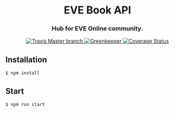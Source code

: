 <h1 align="center">
  EVE Book API
</h1>

<h3 align="center">Hub for EVE Online community.</h3>

<div align="center">
  <a target="_blank" href="https://travis-ci.org/evebook/api/">
    <img src="https://travis-ci.org/evebook/api.svg?branch=master" alt="Travis Master branch" />
  </a>
  <a target="_blank" href="https://greenkeeper.io/">
    <img src="https://badges.greenkeeper.io/evebook/api.svg" alt="Greenkeeper" />
  </a>
  <a target="_blank" href="https://coveralls.io/github/evebook/api">
    <img src="https://coveralls.io/repos/github/evebook/api/badge.svg" alt="Coverage Status" />
  </a>
</div>

## Installation

```
$ npm install
```

## Start

```
$ npm run start
```
